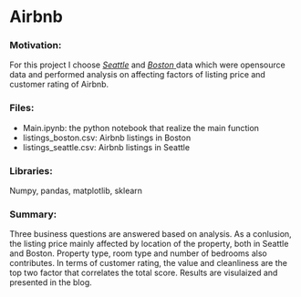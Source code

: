 # Airbnb

### Motivation: 
For this project I choose [_Seattle_](https://www.kaggle.com/airbnb/seattle/version/2#listings.csv) and [_Boston_ ](https://www.kaggle.com/airbnb/boston) data which were opensource data and performed analysis on affecting factors of listing price and customer rating of Airbnb. 

### Files:
- Main.ipynb: the python notebook that realize the main function 
- listings_boston.csv: Airbnb listings in Boston 
- listings_seattle.csv: Airbnb listings in Seattle

### Libraries:
Numpy, pandas, matplotlib, sklearn

### Summary:
Three business questions are answered based on analysis. As a conlusion, the listing price mainly affected by location of the property, both in Seattle and Boston. Property type, room type and number of bedrooms also contributes. In terms of customer rating, the value and cleanliness are the top two factor that correlates the total score. Results are visulaized and presented in the blog.
